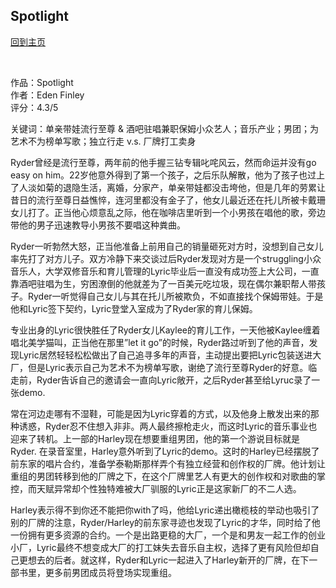 ## Spotlight
[回到主页](https://boheme130.github.io/Fiction.git.io/)


<br>

作品：Spotlight<br>
作者：Eden Finley<br>
评分：4.3/5<br>

关键词：单亲带娃流行至尊 & 酒吧驻唱兼职保姆小众艺人；音乐产业；男团；为艺术不为榜单写歌；独立行走 v.s. 厂牌打工卖身

Ryder曾经是流行至尊，两年前的他手握三钻专辑叱咤风云，然而命运并没有go easy on him。22岁他意外得到了第一个孩子，之后乐队解散，他为了孩子也过上了人淡如菊的退隐生活，离婚，分家产，单亲带娃都没击垮他，但是几年的劳累让昔日的流行至尊日益憔悴，连河里都没有金子了，他女儿最近还在托儿所被卡戴珊女儿打了。正当他心烦意乱之际，他在咖啡店里听到一个小男孩在唱他的歌，旁边带他的男子迅速教导小男孩不要唱这种粪曲。

Ryder一听勃然大怒，正当他准备上前用自己的销量砸死对方时，没想到自己女儿率先打了对方儿子。双方冷静下来交谈过后Ryder发现对方是一个struggling小众音乐人，大学双修音乐和育儿管理的Lyric毕业后一直没有成功签上大公司，一直靠酒吧驻唱为生，穷困潦倒的他就差为了一百美元吃垃圾，现在偶尔兼职帮人带孩子。Ryder一听觉得自己女儿与其在托儿所被欺负，不如直接找个保姆带娃。于是他和Lyric签下契约，Lyric登堂入室成为了Ryder家的育儿保姆。

专业出身的Lyric很快胜任了Ryder女儿Kaylee的育儿工作，一天他被Kaylee缠着唱北美学猫叫，正当他在那里”let it go”的时候，Ryder路过听到了他的声音，发现Lyric居然轻轻松松做出了自己追寻多年的声音，主动提出要把Lyric包装送进大厂，但是Lyric表示自己为艺术不为榜单写歌，谢绝了流行至尊Ryder的好意。临走前，Ryder告诉自己的邀请会一直向Lyric敞开，之后Ryder甚至给Lyruc录了一张demo. 

常在河边走哪有不湿鞋，可能是因为Lyric穿着的方式，以及他身上散发出来的那种诱惑，Ryder忍不住想入非非。两人最终擦枪走火，而这时Lyric的音乐事业也迎来了转机。上一部的Harley现在想要重组男团，他的第一个游说目标就是Ryder. 在录音室里，Harley意外听到了Lyric的demo。这时的Harley已经摆脱了前东家的唱片合约，准备学泰勒斯那样弄个有独立经营和创作权的厂牌。他计划让重组的男团转移到他的厂牌之下，在这个厂牌里艺人有更大的创作权和对歌曲的掌控，而天赋异常却个性独特难被大厂驯服的Lyric正是这家新厂的不二人选。

Harley表示得不到你还不能把你with了吗，他给Lyric递出橄榄枝的举动也吸引了别的厂牌的注意，Ryder/Harley的前东家寻迹也发现了Lyric的才华，同时给了他一份拥有更多资源的合约。一个是出路更稳的大厂，一个是和男友一起工作的创业小厂，Lyric最终不想变成大厂的打工妹失去音乐自主权，选择了更有风险但却自己更想去的后者。就这样，Ryder和Lyric一起进入了Harley新开的厂牌，在下一部书里，更多前男团成员将登场实现重组。